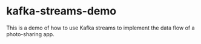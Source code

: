 # kafka-streams-demo
This is a demo of how to use Kafka streams to implement the data flow of a photo-sharing app.
